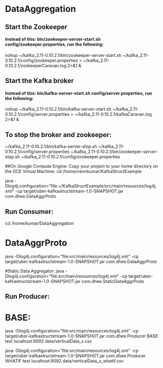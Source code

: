 # DataAggregation


## Start the Zookeeper
#### Instead of this: bin/zookeeper-server-start.sh config/zookeeper.properties, run the following:
nohup ~/kafka_2.11-0.10.2.1/bin/zookeeper-server-start.sh ~/kafka_2.11-0.10.2.1/config/zookeeper.properties > ~/kafka_2.11-0.10.2.1/zookeeperCaravan.log 2>&1 &



## Start the Kafka broker
#### Instead of this:  bin/kafka-server-start.sh config/server.properties, run the following:
nohup ~/kafka_2.11-0.10.2.1/bin/kafka-server-start.sh ~/kafka_2.11-0.10.2.1/config/server.properties > ~/kafka_2.11-0.10.2.1/kafkaCaravan.log 2>&1 &



## To stop the broker and zookeeper:
~/kafka_2.11-0.10.2.1/bin/kafka-server-stop.sh ~/kafka_2.11-0.10.2.1/config/server.properties
~/kafka_2.11-0.10.2.1/bin/zookeeper-server-stop.sh ~/kafka_2.11-0.10.2.1/config/zookeeper.properties


##On Google Compute Engine: Copy your project to your home directory on the GCE Virtual Machine:
cd /home/vennkumar/KafkaStructExample

java -Dlog4j.configuration="file:~/KafkaStructExample/src/main/resources/log4j.xml" -cp target/uber-kafkastructstream-1.0-SNAPSHOT.jar com.dhee.DataAggrProto


## Run Consumer:
cd /home/kumar/DataAggregation

# DataAggrProto
java -Dlog4j.configuration="file:src/main/resources/log4j.xml" -cp target/uber-kafkastructstream-1.0-SNAPSHOT.jar com.dhee.DataAggrProto

#Static Data Aggregator:
java -Dlog4j.configuration="file:src/main/resources/log4j.xml" -cp target/uber-kafkastructstream-1.0-SNAPSHOT.jar com.dhee.StaticDataAggrProto


## Run Producer:
# BASE:
java -Dlog4j.configuration="file:src/main/resources/log4j.xml" -cp target/uber-kafkastructstream-1.0-SNAPSHOT.jar com.dhee.Producer BASE test localhost:9092  data/verticalData_x.csv

java -Dlog4j.configuration="file:src/main/resources/log4j.xml" -cp target/uber-kafkastructstream-1.0-SNAPSHOT.jar com.dhee.Producer WHATIF test localhost:9092  data/verticalData_x_whatif.csv

